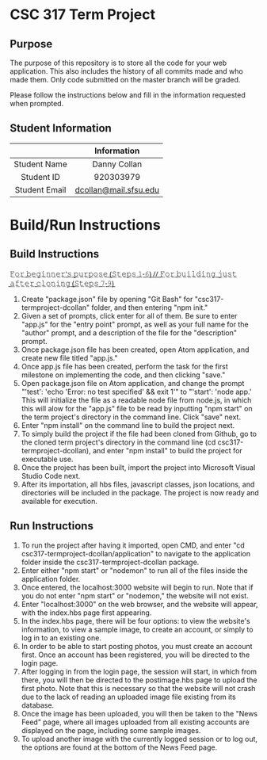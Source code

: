 # CSC 317 Term Project

## Purpose

The purpose of this repository is to store all the code for your web application. This also includes the history of all commits made and who made them. Only code submitted on the master branch will be graded.

Please follow the instructions below and fill in the information requested when prompted.

## Student Information

|               | Information              |
|:-------------:|:-------------:           |
| Student Name  | Danny Collan             |
| Student ID    | 920303979                |
| Student Email | dcollan@mail.sfsu.edu    |



# Build/Run Instructions

## Build Instructions
𝙵̲𝚘̲𝚛̲ ̲𝚋̲𝚎̲𝚐̲𝚒̲𝚗̲𝚗̲𝚎̲𝚛̲'̲𝚜̲ ̲𝚙̲𝚞̲𝚛̲𝚙̲𝚘̲𝚜̲𝚎̲ ̲(̲𝚂̲𝚝̲𝚎̲𝚙̲𝚜̲ ̲𝟷̲-̲𝟼̲)̲ ̲/̲/̲ ̲𝙵̲𝚘̲𝚛̲ ̲𝚋̲𝚞̲𝚒̲𝚕̲𝚍̲𝚒̲𝚗̲𝚐̲ ̲𝚓̲𝚞̲𝚜̲𝚝̲ ̲𝚊̲𝚏̲𝚝̲𝚎̲𝚛̲ ̲𝚌̲𝚕̲𝚘̲𝚗̲𝚒̲𝚗̲𝚐̲ ̲(̲𝚂̲𝚝̲𝚎̲𝚙̲𝚜̲ ̲𝟽̲-̲𝟿̲)̲
1. Create "package.json" file by opening "Git Bash" for "csc317-termproject-dcollan" folder, and then entering "npm init."
2. Given a set of prompts, click enter for all of them. Be sure to enter "app.js" for the "entry point" prompt, as well as your full name for the "author" prompt, and a description of the file for the "description" prompt.
3. Once package.json file has been created, open Atom application, and create new file titled "app.js."
4. Once app.js file has been created, perform the task for the first milestone on implementing the code, and then clicking "save."
5. Open package.json file on Atom application, and change the prompt "'test': 'echo \'Error: no test specified\' && exit 1'" to "'start': 'node app.' This will initialize the file as a readable node file from node.js, in which this will alow for the "app.js" file to be read by inputting "npm start" on the term project's directory in the command line. Click "save" next.
6. Enter "npm install" on the command line to build the project next.
7. To simply build the project if the file had been cloned from Github, go to the cloned term project's directory in the command line (cd csc317-termproject-dcollan), and enter "npm install" to build the project for executable use.
8. Once the project has been built, import the project into Microsoft Visual Studio Code next.
9. After its importation, all hbs files, javascript classes, json locations, and directories will be included in the package. The project is now ready and available for execution.


## Run Instructions
1. To run the project after having it imported, open CMD, and enter "cd csc317-termproject-dcollan/application" to navigate to the application folder inside the csc317-termproject-dcollan package.
2. Enter either "npm start" or "nodemon" to run all of the files inside the application folder.
3. Once entered, the localhost:3000 website will begin to run. Note that if you do not enter "npm start" or "nodemon," the website will not exist.
4. Enter "localhost:3000" on the web browser, and the website will appear, with the index.hbs page first appearing.
5. In the index.hbs page, there will be four options: to view the website's information, to view a sample image, to create an account, or simply to log in to an existing one.
6. In order to be able to start posting photos, you must create an account first. Once an account has been registered, you will be
directed to the login page.
7. After logging in from the login page, the session will start, in which from there, you will then be directed to the postimage.hbs page to upload the first photo. Note that this is necessary so that the website will not crash due to the lack of reading an uploaded image file existing from its database.
8. Once the image has been uploaded, you will then be taken to the "News Feed" page, where all images uploaded from all existing accounts are displayed on the page, including some sample images.
9. To upload another image with the currently logged session or to log out, the options are found at the bottom of the News Feed page.
